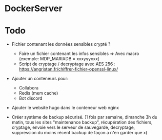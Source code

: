 # DockerServer

# Todo

- Fichier contenant les données sensibles crypté ?
  - Faire un fichier contenant les infos sensibles => Avec macro (exemple: MDP_MARIADB = xxxyyyxxx)
  - Script de cryptage / decryptage avec AES 256 : https://angristan.fr/chiffrer-fichier-openssl-linux/

- Ajouter un conteneurs pour:
  - Collabora
  - Redis (mem cache)
  - Bot discord

- Ajouter le website hugo dans le conteneur web nginx

- Créer système de backup sécurisé. 
(1 fois par semaine, dimanche 3h du matin, tous les sites "maintenance backup", récupération des fichiers, cryptage, envoie vers le serveur de sauvegarde, decryptage, suppression du moins récent backup de façon a n'en garder que x)
